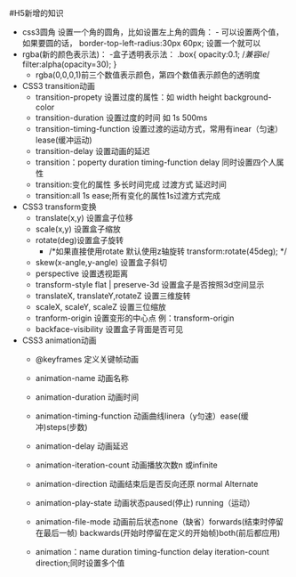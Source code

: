 #H5新增的知识
- css3圆角
    设置一个角的圆角，比如设置左上角的圆角：
        - 可以设置两个值，如果要圆的话，
             border-top-left-radius:30px 60px;
            设置一个就可以
- rgba(新的颜色表示法)：
    -盒子透明表示法：
        .box{
            opacity:0.1;
            /*兼容ie*/
           filter:alpha(opacity=30);
        }
     - rgba(0,0,0,1)前三个数值表示颜色，第四个数值表示颜色的透明度
- CSS3 transition动画
    - transition-propety 设置过度的属性：如 width height background-color
    - transition-duration 设置过度的时间 如 1s 500ms
    - transition-timing-function 设置过渡的运动方式，常用有inear（匀速）lease(缓冲运动)
    - transition-delay 设置动画的延迟
    - transition：poperty duration timing-function delay 同时设置四个人属性
    - transition:变化的属性 多长时间完成 过渡方式 延迟时间
    - transition:all 1s ease;所有变化的属性1s过渡方式完成
- CSS3 transform变换
    - translate(x,y) 设置盒子位移
    - scale(x,y) 设置盒子缩放
    - rotate(deg)设置盒子旋转
        - /*如果直接使用rotate 默认使用z轴旋转
            transform:rotate(45deg);
            */
    - skew(x-angle,y-angle) 设置盒子斜切
    - perspective 设置透视距离
    - transform-style flat | preserve-3d 设置盒子是否按照3d空间显示
    - translateX, translateY,rotateZ 设置三维旋转
    - scaleX, scaleY, scaleZ 设置三位缩放
    - tranform-origin 设置变形的中心点 例：transform-origin
    - backface-visibility 设置盒子背面是否可见
- CSS3 animation动画
    - @keyframes 定义关键帧动画
    - animation-name 动画名称
    - animation-duration 动画时间
    - animation-timing-function 动画曲线linera（y匀速）ease(缓冲)steps(步数)
    - animation-delay 动画延迟
    - animation-iteration-count 动画播放次数n 或infinite
    - animation-direction 动画结束后是否反向还原 normal  Alternate
    - animation-play-state 动画状态paused(停止) running（运动）
     - animation-file-mode 动画前后状态none（缺省）forwards(结束时停留在最后一帧) backwards(开始时停留在定义的开始帧)both(前后都应用)
   
    - animation：name duration timing-function delay iteration-count direction;同时设置多个值
    